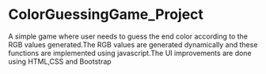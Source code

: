 # ColorGuessingGame_Project
A simple game where user needs to guess the end color according to the RGB values generated.The RGB values are generated dynamically and these functions are implemented using javascript.The UI improvements are done using HTML,CSS and Bootstrap
